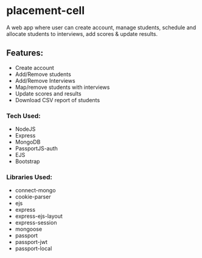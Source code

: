# placement-cell
A web app where user can create account, manage students, schedule and allocate students to interviews, add scores & update results.


## Features:
  * Create account
  * Add/Remove students
  * Add/Remove Interviews
  * Map/remove students with interviews
  * Update scores and results
  * Download CSV report of students
  

### Tech Used:

 * NodeJS
 * Express
 * MongoDB
 * PassportJS-auth
 * EJS
 * Bootstrap


### Libraries Used:

 * connect-mongo
 * cookie-parser
 * ejs
 * express
 * express-ejs-layout
 * express-session
 * mongoose
 * passport
 * passport-jwt
 * passport-local

